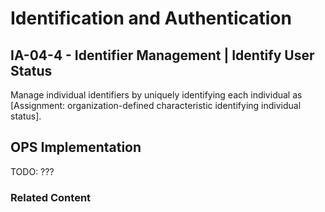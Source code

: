 # Identification and Authentication
## IA-04-4 - Identifier Management | Identify User Status

Manage individual identifiers by uniquely identifying each individual as [Assignment: organization-defined characteristic identifying individual status].

## OPS Implementation

TODO: ???

### Related Content
